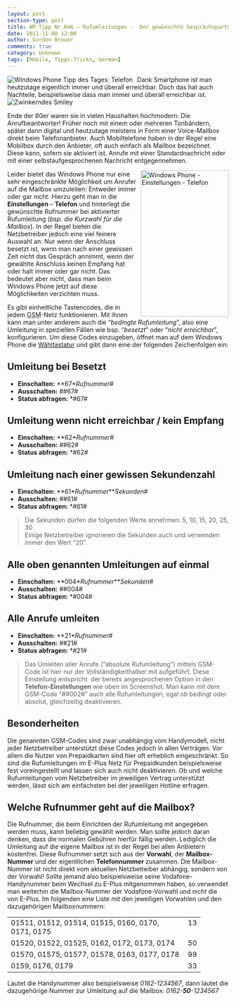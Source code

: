 ```yaml
---
layout: post
section-type: post
title: WP-Tipp Nr.046 – Rufumleitungen -  Der gewünschte Gesprächspartner ist vorübergehend nicht zu erreichen!
date: 2011-11-08 12:00
author: Gordon Breuer
comments: true
category: Unknown
tags: [Mobile, Tipps-Tricks, German]
---
```

<p><img style="margin: 0px 10px 0px 0px; display: inline; float: left" title="" alt="Windows Phone Tipp des Tages: Telefon" align="left" src="http://anheledirwp.blob.core.windows.net/wordpress/2011/11/telefon1.png" /></p>  <p>Dank Smartphone ist man heutzutage eigentlich immer und überall erreichbar. Doch das hat auch Nachteile, beispielsweise dass man immer und überall erreichbar ist. <img style="border-bottom-style: none; border-left-style: none; border-top-style: none; border-right-style: none" class="wlEmoticon wlEmoticon-winkingsmile" alt="Zwinkerndes Smiley" src="http://anheledirwp.blob.core.windows.net/wordpress/2011/11/wlEmoticon-winkingsmile1.png" /></p>  <p>Ende der 80er waren sie in vielen Haushalten hochmodern: Die Anrufbeantworter! Früher noch mit einem oder mehreren Tonbändern, später dann digital und heutzutage meistens in Form einer Voice-Mailbox direkt beim Telefonanbieter. Auch Mobiltelefone haben in der Regel eine Mobilbox durch den Anbieter, oft auch einfach als Mailbox bezeichnet. Diese kann, sofern sie aktiviert ist, Anrufe mit einer Standardnachricht oder mit einer selbstaufgesprochenen Nachricht entgegennehmen.</p>  <p><img style="margin: 0px 0px 0px 10px; display: inline; float: right" title="" alt="Windows Phone - Einstellungen - Telefon" align="right" src="http://anheledirwp.blob.core.windows.net/wordpress/2011/11/6325022679_5e06550d64.jpg" width="200" height="333" />Leider bietet das Windows Phone nur eine sehr eingeschränkte Möglichkeit um Anrufer auf die Mailbox umzuleiten: Entweder immer oder gar nicht. Hierzu geht man in die <strong>Einstellungen</strong> – <strong>Telefon</strong> und hinterlegt die gewünschte Rufnummer bei aktivierter Rufumleitung (<em>bsp. die Kurzwahl für die Mailbox</em>). In der Regel bieten die Netzbetreiber jedoch eine viel feinere Auswahl an: Nur wenn der Anschluss besetzt ist, wenn man nach einer gewissen Zeit nicht das Gespräch annimmt, wenn der gewählte Anschluss keinen Empfang hat oder halt immer oder gar nicht. Das bedeutet aber nicht, dass man beim Windows Phone jetzt auf diese Möglichkeiten verzichten muss.</p>  <p>Es gibt einheitliche Tastencodes, die in jedem <abbr lang="en" title="Global System for Mobile Communications">GSM</abbr>-Netz funktionieren. Mit ihnen kann man unter anderem auch die “<em>bedingte Rufumleitung</em>”, also eine Umleitung in speziellen Fällen wie bsp. “<em>besetzt</em>” oder “<em>nicht erreichbar</em>”, konfigurieren. Um diese Codes einzugeben, öffnet man auf dem Windows Phone die <a href="/post/2011/10/26/WP-Tipp-038-%E2%80%93-Und-telefonieren-kann-man-damit-auch.aspx">Wähltastatur</a> und gibt dann eine der folgenden Zeichenfolgen ein:</p>  <h2>Umleitung bei Besetzt</h2>  <ul>   <li><strong>Einschalten:</strong> **67*<em>Rufnummer</em># </li>    <li><strong>Ausschalten:</strong> ##67# </li>    <li><strong>Status abfragen:</strong> *#67# </li> </ul>  <h2>Umleitung wenn nicht erreichbar / kein Empfang</h2>  <ul>   <li><strong>Einschalten:</strong> **62*<em>Rufnummer</em># </li>    <li><strong>Ausschalten:</strong> ##62# </li>    <li><strong>Status abfragen:</strong> *#62# </li> </ul>  <h2>Umleitung nach einer gewissen Sekundenzahl</h2>  <ul>   <li><strong>Einschalten:</strong> **61*<em>Rufnummer</em>**<em>Sekunden</em># </li>    <li><strong>Ausschalten:</strong> ##61# </li>    <li><strong>Status abfragen:</strong> *#61# </li> </ul>  <blockquote>   <p>Die Sekunden dürfen die folgenden Werte annehmen: 5, 10, 15, 20, 25, 30      <br />Einige Netzbetreiber ignorieren die Sekunden auch und verwenden immer den Wert “20”.</p> </blockquote>  <h2>Alle oben genannten Umleitungen auf einmal</h2>  <ul>   <li><strong>Einschalten:</strong> **004*<em>Rufnummer</em>**<em>Sekunden</em># </li>    <li><strong>Ausschalten:</strong> ##004# </li>    <li><strong>Status abfragen:</strong> *#004# </li> </ul>  <h2>Alle Anrufe umleiten</h2>  <ul>   <li><strong>Einschalten:</strong> **21*<em>Rufnummer</em># </li>    <li><strong>Ausschalten:</strong> ##21# </li>    <li><strong>Status abfragen:</strong> *#21# </li> </ul>  <blockquote>   <p>Das Umleiten aller Anrufe (“absolute Rufumleitung”) mittels GSM-Code ist hier nur der Vollständigkeithalber mit aufgeführt. Diese Einstellung entspricht&#160; der bereits angesprochenen Option in den <strong>Telefon-Einstellungen</strong> wie oben im Screenshot. Man kann mit dem GSM-Code “##002#” auch alle Rufumleitungen, egal ob bedingt oder absolut, gleichzeitig deaktivieren.</p> </blockquote>  <h2>Besonderheiten</h2>  <p>Die genannten GSM-Codes sind zwar unabhängig vom Handymodell, nicht jeder Netzbetreiber unterstützt diese Codes jedoch in allen Verträgen. Vor allem die Nutzer von Prepaidkarten sind hier oft erheblich eingeschränkt. So sind die Rufumleitungen im E-Plus Netz für Prepaidkunden beispielsweise fest voreingestellt und lassen sich auch nicht deaktivieren. Ob und welche Rufumleitungen vom Netzbetreiber im jeweiligen Vertrag unterstützt werden, lässt sich am einfachsten bei der jeweiligen Hotline erfragen.</p>  <h2>Welche Rufnummer geht auf die Mailbox?</h2>  <p>Die Rufnummer, die beim Einrichten der Rufumleitung mit angegeben werden muss, kann beliebig gewählt werden. Man sollte jedoch daran denken, dass die normalen Gebühren hierfür fällig werden. Lediglich die Umleitung auf die eigene Mailbox ist in der Regel bei allen Anbietern kostenfrei. Diese Rufnummer setzt sich aus der <strong>Vorwahl</strong>, der <strong>Mailbox-Nummer</strong> und der eigentlichen <strong>Telefonnummer</strong> zusammen. Die Mailbox-Nummer ist nicht direkt vom aktuellen Netzbetreiber abhängig, sondern von der Vorwahl! Sollte jemand also beispielsweise seine Vodafone-Handynummer beim Wechsel zu E-Plus mitgenommen haben, so verwendet man weiterhin die Mailbox-Nummer der Vodafone-Vorwahl und nicht die von E-Plus. Im folgenden eine Liste mit den jeweiligen Vorwahlen und den dazugehörigen Mailboxnummern:</p>  <table border="0" cellspacing="0" cellpadding="2" width="400"><tbody>     <tr>       <td valign="top" width="387">01511, 01512, 01514, 01515, 0160, 0170, 0171, 0175</td>        <td valign="top" width="13">13</td>     </tr>      <tr>       <td valign="top" width="387">01520, 01522, 01525, 0162, 0172, 0173, 0174</td>        <td valign="top" width="13">50</td>     </tr>      <tr>       <td valign="top" width="387">01570, 01575, 01577, 01578, 0163, 0177, 0178</td>        <td valign="top" width="13">99</td>     </tr>      <tr>       <td valign="top" width="387">0159, 0176, 0179</td>        <td valign="top" width="13">33</td>     </tr>   </tbody></table>  <p>Lautet die Handynummer also beispielsweise <em>0162-1234567</em>, dann lautet die dazugehörige Nummer zur Umleitung auf die Mailbox: <em>0162-<strong>50</strong>-1234567</em></p>
